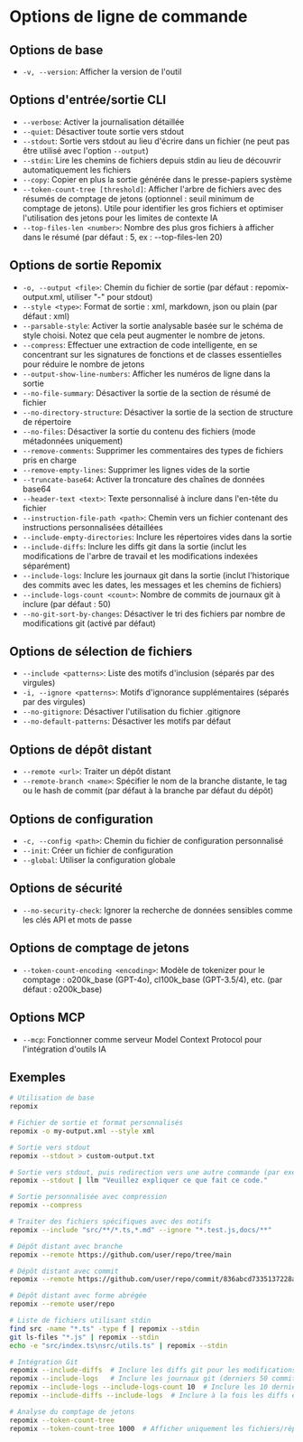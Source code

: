 # Options de ligne de commande

## Options de base
- `-v, --version`: Afficher la version de l'outil

## Options d'entrée/sortie CLI
- `--verbose`: Activer la journalisation détaillée
- `--quiet`: Désactiver toute sortie vers stdout
- `--stdout`: Sortie vers stdout au lieu d'écrire dans un fichier (ne peut pas être utilisé avec l'option `--output`)
- `--stdin`: Lire les chemins de fichiers depuis stdin au lieu de découvrir automatiquement les fichiers
- `--copy`: Copier en plus la sortie générée dans le presse-papiers système
- `--token-count-tree [threshold]`: Afficher l'arbre de fichiers avec des résumés de comptage de jetons (optionnel : seuil minimum de comptage de jetons). Utile pour identifier les gros fichiers et optimiser l'utilisation des jetons pour les limites de contexte IA
- `--top-files-len <number>`: Nombre des plus gros fichiers à afficher dans le résumé (par défaut : 5, ex : --top-files-len 20)

## Options de sortie Repomix
- `-o, --output <file>`: Chemin du fichier de sortie (par défaut : repomix-output.xml, utiliser "-" pour stdout)
- `--style <type>`: Format de sortie : xml, markdown, json ou plain (par défaut : xml)
- `--parsable-style`: Activer la sortie analysable basée sur le schéma de style choisi. Notez que cela peut augmenter le nombre de jetons.
- `--compress`: Effectuer une extraction de code intelligente, en se concentrant sur les signatures de fonctions et de classes essentielles pour réduire le nombre de jetons
- `--output-show-line-numbers`: Afficher les numéros de ligne dans la sortie
- `--no-file-summary`: Désactiver la sortie de la section de résumé de fichier
- `--no-directory-structure`: Désactiver la sortie de la section de structure de répertoire
- `--no-files`: Désactiver la sortie du contenu des fichiers (mode métadonnées uniquement)
- `--remove-comments`: Supprimer les commentaires des types de fichiers pris en charge
- `--remove-empty-lines`: Supprimer les lignes vides de la sortie
- `--truncate-base64`: Activer la troncature des chaînes de données base64
- `--header-text <text>`: Texte personnalisé à inclure dans l'en-tête du fichier
- `--instruction-file-path <path>`: Chemin vers un fichier contenant des instructions personnalisées détaillées
- `--include-empty-directories`: Inclure les répertoires vides dans la sortie
- `--include-diffs`: Inclure les diffs git dans la sortie (inclut les modifications de l'arbre de travail et les modifications indexées séparément)
- `--include-logs`: Inclure les journaux git dans la sortie (inclut l'historique des commits avec les dates, les messages et les chemins de fichiers)
- `--include-logs-count <count>`: Nombre de commits de journaux git à inclure (par défaut : 50)
- `--no-git-sort-by-changes`: Désactiver le tri des fichiers par nombre de modifications git (activé par défaut)

## Options de sélection de fichiers
- `--include <patterns>`: Liste des motifs d'inclusion (séparés par des virgules)
- `-i, --ignore <patterns>`: Motifs d'ignorance supplémentaires (séparés par des virgules)
- `--no-gitignore`: Désactiver l'utilisation du fichier .gitignore
- `--no-default-patterns`: Désactiver les motifs par défaut

## Options de dépôt distant
- `--remote <url>`: Traiter un dépôt distant
- `--remote-branch <name>`: Spécifier le nom de la branche distante, le tag ou le hash de commit (par défaut à la branche par défaut du dépôt)

## Options de configuration
- `-c, --config <path>`: Chemin du fichier de configuration personnalisé
- `--init`: Créer un fichier de configuration
- `--global`: Utiliser la configuration globale

## Options de sécurité
- `--no-security-check`: Ignorer la recherche de données sensibles comme les clés API et mots de passe

## Options de comptage de jetons
- `--token-count-encoding <encoding>`: Modèle de tokenizer pour le comptage : o200k_base (GPT-4o), cl100k_base (GPT-3.5/4), etc. (par défaut : o200k_base)

## Options MCP
- `--mcp`: Fonctionner comme serveur Model Context Protocol pour l'intégration d'outils IA

## Exemples

```bash
# Utilisation de base
repomix

# Fichier de sortie et format personnalisés
repomix -o my-output.xml --style xml

# Sortie vers stdout
repomix --stdout > custom-output.txt

# Sortie vers stdout, puis redirection vers une autre commande (par exemple, simonw/llm)
repomix --stdout | llm "Veuillez expliquer ce que fait ce code."

# Sortie personnalisée avec compression
repomix --compress

# Traiter des fichiers spécifiques avec des motifs
repomix --include "src/**/*.ts,*.md" --ignore "*.test.js,docs/**"

# Dépôt distant avec branche
repomix --remote https://github.com/user/repo/tree/main

# Dépôt distant avec commit
repomix --remote https://github.com/user/repo/commit/836abcd7335137228ad77feb28655d85712680f1

# Dépôt distant avec forme abrégée
repomix --remote user/repo

# Liste de fichiers utilisant stdin
find src -name "*.ts" -type f | repomix --stdin
git ls-files "*.js" | repomix --stdin
echo -e "src/index.ts\nsrc/utils.ts" | repomix --stdin

# Intégration Git
repomix --include-diffs  # Inclure les diffs git pour les modifications non commitées
repomix --include-logs   # Inclure les journaux git (derniers 50 commits par défaut)
repomix --include-logs --include-logs-count 10  # Inclure les 10 derniers commits
repomix --include-diffs --include-logs  # Inclure à la fois les diffs et les journaux

# Analyse du comptage de jetons
repomix --token-count-tree
repomix --token-count-tree 1000  # Afficher uniquement les fichiers/répertoires avec 1000+ jetons
```

